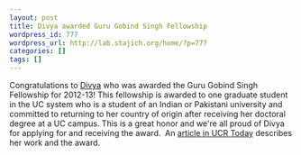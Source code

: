 ```yaml
---
layout: post
title: Divya awarded Guru Gobind Singh Fellowship
wordpress_id: 777
wordpress_url: http://lab.stajich.org/home/?p=777
categories: []
tags: []
---
```

Congratulations to [Divya](/members/divya-sain/ "Divya Sain") who was awarded the Guru Gobind Singh Fellowship for 2012-13! This fellowship is awarded to one graduate student in the UC system who is a student of an Indian or Pakistani university and committed to returning to her country of origin after receiving her doctoral degree at a UC campus. This is a great honor and we're all proud of Divya for applying for and receiving the award.  An [article in UCR Today](http://ucrtoday.ucr.edu/7959) describes her work and the award.
